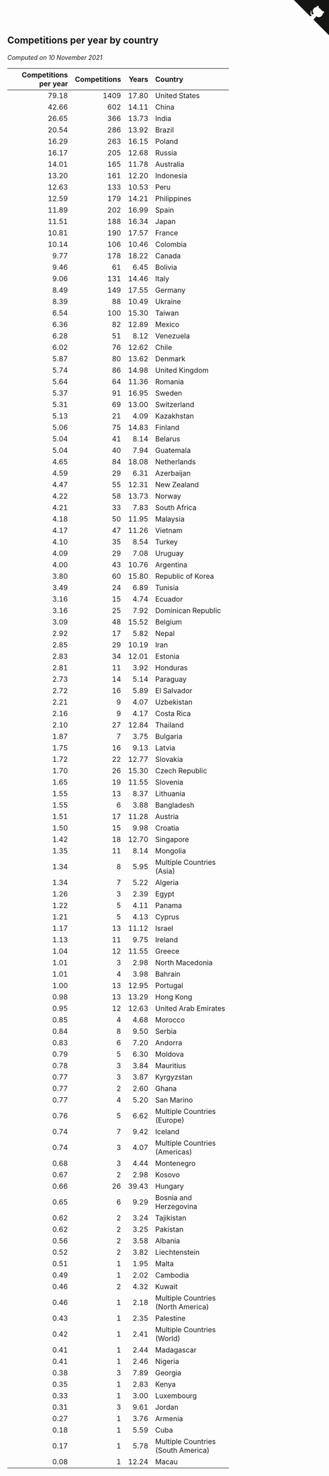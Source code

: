 ## Competitions per year by country

*Computed on 10 November 2021*

| Competitions per year | Competitions | Years | Country |
| ---: | ---: | ---: | :--- |
| 79.18 | 1409 | 17.80 | United States |
| 42.66 | 602 | 14.11 | China |
| 26.65 | 366 | 13.73 | India |
| 20.54 | 286 | 13.92 | Brazil |
| 16.29 | 263 | 16.15 | Poland |
| 16.17 | 205 | 12.68 | Russia |
| 14.01 | 165 | 11.78 | Australia |
| 13.20 | 161 | 12.20 | Indonesia |
| 12.63 | 133 | 10.53 | Peru |
| 12.59 | 179 | 14.21 | Philippines |
| 11.89 | 202 | 16.99 | Spain |
| 11.51 | 188 | 16.34 | Japan |
| 10.81 | 190 | 17.57 | France |
| 10.14 | 106 | 10.46 | Colombia |
| 9.77 | 178 | 18.22 | Canada |
| 9.46 | 61 | 6.45 | Bolivia |
| 9.06 | 131 | 14.46 | Italy |
| 8.49 | 149 | 17.55 | Germany |
| 8.39 | 88 | 10.49 | Ukraine |
| 6.54 | 100 | 15.30 | Taiwan |
| 6.36 | 82 | 12.89 | Mexico |
| 6.28 | 51 | 8.12 | Venezuela |
| 6.02 | 76 | 12.62 | Chile |
| 5.87 | 80 | 13.62 | Denmark |
| 5.74 | 86 | 14.98 | United Kingdom |
| 5.64 | 64 | 11.36 | Romania |
| 5.37 | 91 | 16.95 | Sweden |
| 5.31 | 69 | 13.00 | Switzerland |
| 5.13 | 21 | 4.09 | Kazakhstan |
| 5.06 | 75 | 14.83 | Finland |
| 5.04 | 41 | 8.14 | Belarus |
| 5.04 | 40 | 7.94 | Guatemala |
| 4.65 | 84 | 18.08 | Netherlands |
| 4.59 | 29 | 6.31 | Azerbaijan |
| 4.47 | 55 | 12.31 | New Zealand |
| 4.22 | 58 | 13.73 | Norway |
| 4.21 | 33 | 7.83 | South Africa |
| 4.18 | 50 | 11.95 | Malaysia |
| 4.17 | 47 | 11.26 | Vietnam |
| 4.10 | 35 | 8.54 | Turkey |
| 4.09 | 29 | 7.08 | Uruguay |
| 4.00 | 43 | 10.76 | Argentina |
| 3.80 | 60 | 15.80 | Republic of Korea |
| 3.49 | 24 | 6.89 | Tunisia |
| 3.16 | 15 | 4.74 | Ecuador |
| 3.16 | 25 | 7.92 | Dominican Republic |
| 3.09 | 48 | 15.52 | Belgium |
| 2.92 | 17 | 5.82 | Nepal |
| 2.85 | 29 | 10.19 | Iran |
| 2.83 | 34 | 12.01 | Estonia |
| 2.81 | 11 | 3.92 | Honduras |
| 2.73 | 14 | 5.14 | Paraguay |
| 2.72 | 16 | 5.89 | El Salvador |
| 2.21 | 9 | 4.07 | Uzbekistan |
| 2.16 | 9 | 4.17 | Costa Rica |
| 2.10 | 27 | 12.84 | Thailand |
| 1.87 | 7 | 3.75 | Bulgaria |
| 1.75 | 16 | 9.13 | Latvia |
| 1.72 | 22 | 12.77 | Slovakia |
| 1.70 | 26 | 15.30 | Czech Republic |
| 1.65 | 19 | 11.55 | Slovenia |
| 1.55 | 13 | 8.37 | Lithuania |
| 1.55 | 6 | 3.88 | Bangladesh |
| 1.51 | 17 | 11.28 | Austria |
| 1.50 | 15 | 9.98 | Croatia |
| 1.42 | 18 | 12.70 | Singapore |
| 1.35 | 11 | 8.14 | Mongolia |
| 1.34 | 8 | 5.95 | Multiple Countries (Asia) |
| 1.34 | 7 | 5.22 | Algeria |
| 1.26 | 3 | 2.39 | Egypt |
| 1.22 | 5 | 4.11 | Panama |
| 1.21 | 5 | 4.13 | Cyprus |
| 1.17 | 13 | 11.12 | Israel |
| 1.13 | 11 | 9.75 | Ireland |
| 1.04 | 12 | 11.55 | Greece |
| 1.01 | 3 | 2.98 | North Macedonia |
| 1.01 | 4 | 3.98 | Bahrain |
| 1.00 | 13 | 12.95 | Portugal |
| 0.98 | 13 | 13.29 | Hong Kong |
| 0.95 | 12 | 12.63 | United Arab Emirates |
| 0.85 | 4 | 4.68 | Morocco |
| 0.84 | 8 | 9.50 | Serbia |
| 0.83 | 6 | 7.20 | Andorra |
| 0.79 | 5 | 6.30 | Moldova |
| 0.78 | 3 | 3.84 | Mauritius |
| 0.77 | 3 | 3.87 | Kyrgyzstan |
| 0.77 | 2 | 2.60 | Ghana |
| 0.77 | 4 | 5.20 | San Marino |
| 0.76 | 5 | 6.62 | Multiple Countries (Europe) |
| 0.74 | 7 | 9.42 | Iceland |
| 0.74 | 3 | 4.07 | Multiple Countries (Americas) |
| 0.68 | 3 | 4.44 | Montenegro |
| 0.67 | 2 | 2.98 | Kosovo |
| 0.66 | 26 | 39.43 | Hungary |
| 0.65 | 6 | 9.29 | Bosnia and Herzegovina |
| 0.62 | 2 | 3.24 | Tajikistan |
| 0.62 | 2 | 3.25 | Pakistan |
| 0.56 | 2 | 3.58 | Albania |
| 0.52 | 2 | 3.82 | Liechtenstein |
| 0.51 | 1 | 1.95 | Malta |
| 0.49 | 1 | 2.02 | Cambodia |
| 0.46 | 2 | 4.32 | Kuwait |
| 0.46 | 1 | 2.18 | Multiple Countries (North America) |
| 0.43 | 1 | 2.35 | Palestine |
| 0.42 | 1 | 2.41 | Multiple Countries (World) |
| 0.41 | 1 | 2.44 | Madagascar |
| 0.41 | 1 | 2.46 | Nigeria |
| 0.38 | 3 | 7.89 | Georgia |
| 0.35 | 1 | 2.83 | Kenya |
| 0.33 | 1 | 3.00 | Luxembourg |
| 0.31 | 3 | 9.61 | Jordan |
| 0.27 | 1 | 3.76 | Armenia |
| 0.18 | 1 | 5.59 | Cuba |
| 0.17 | 1 | 5.78 | Multiple Countries (South America) |
| 0.08 | 1 | 12.24 | Macau |


<a href="https://github.com/jonatanklosko/wca_statistics" class="github-corner" aria-label="View source on Github"><svg width="80" height="80" viewBox="0 0 250 250" style="fill:#151513; color:#fff; position: absolute; top: 0; border: 0; right: 0;" aria-hidden="true"><path d="M0,0 L115,115 L130,115 L142,142 L250,250 L250,0 Z"></path><path d="M128.3,109.0 C113.8,99.7 119.0,89.6 119.0,89.6 C122.0,82.7 120.5,78.6 120.5,78.6 C119.2,72.0 123.4,76.3 123.4,76.3 C127.3,80.9 125.5,87.3 125.5,87.3 C122.9,97.6 130.6,101.9 134.4,103.2" fill="currentColor" style="transform-origin: 130px 106px;" class="octo-arm"></path><path d="M115.0,115.0 C114.9,115.1 118.7,116.5 119.8,115.4 L133.7,101.6 C136.9,99.2 139.9,98.4 142.2,98.6 C133.8,88.0 127.5,74.4 143.8,58.0 C148.5,53.4 154.0,51.2 159.7,51.0 C160.3,49.4 163.2,43.6 171.4,40.1 C171.4,40.1 176.1,42.5 178.8,56.2 C183.1,58.6 187.2,61.8 190.9,65.4 C194.5,69.0 197.7,73.2 200.1,77.6 C213.8,80.2 216.3,84.9 216.3,84.9 C212.7,93.1 206.9,96.0 205.4,96.6 C205.1,102.4 203.0,107.8 198.3,112.5 C181.9,128.9 168.3,122.5 157.7,114.1 C157.9,116.9 156.7,120.9 152.7,124.9 L141.0,136.5 C139.8,137.7 141.6,141.9 141.8,141.8 Z" fill="currentColor" class="octo-body"></path></svg></a><style>.github-corner:hover .octo-arm{animation:octocat-wave 560ms ease-in-out}@keyframes octocat-wave{0%,100%{transform:rotate(0)}20%,60%{transform:rotate(-25deg)}40%,80%{transform:rotate(10deg)}}@media (max-width:500px){.github-corner:hover .octo-arm{animation:none}.github-corner .octo-arm{animation:octocat-wave 560ms ease-in-out}}</style>
